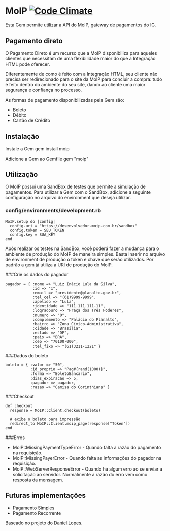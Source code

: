 # MoIP [![Code Climate](https://codeclimate.com/github/dukex/moip-ruby.png)](https://codeclimate.com/github/dukex/moip-ruby)

Esta Gem permite utilizar a API do MoIP, gateway de pagamentos do IG.

## Pagamento direto

O Pagamento Direto é um recurso que a MoIP disponibiliza para aqueles clientes que necessitam de uma flexibilidade maior do que a Integração HTML pode oferecer.

Diferentemente de como é feito com a Integração HTML, seu cliente não precisa ser redirecionado para o site da MoIP para concluir a compra: tudo é feito dentro do ambiente do seu site, dando ao cliente uma maior segurança e confiança no processo.

As formas de pagamento disponibilizadas pela Gem são:

* Boleto
* Débito
* Cartão de Crédito

## Instalação

Instale a Gem
    gem install moip

Adicione a Gem ao Gemfile
    gem "moip"

## Utilização

O MoIP possui uma SandBox de testes que permite a simulação de pagamentos. Para utilizar a Gem com o SandBox, adicione a seguinte configuração no arquivo do environment que deseja utilizar.

### config/environments/development.rb

    MoIP.setup do |config|
      config.uri = "https://desenvolvedor.moip.com.br/sandbox"
      config.token = SEU_TOKEN
      config.key = SUA_KEY
    end

Após realizar os testes na SandBox, você poderá fazer a mudança para o ambiente de produção do MoIP de maneira simples. Basta inserir no arquivo de environment de produção o token e chave que serão utilizados. Por padrão a gem já utiliza a URI de produção do MoIP.

###Crie os dados do pagador

    pagador = { :nome => "Luiz Inácio Lula da Silva",
                :id => "1",
                :email => "presidente@planalto.gov.br",
                :tel_cel => "(61)9999-9999",
                :apelido => "Lula",
                :identidade => "111.111.111-11",
                :logradouro => "Praça dos Três Poderes",
                :numero => "0",
                :complemento => "Palácio do Planalto",
                :bairro => "Zona Cívico-Administrativa",
                :cidade => "Brasília",
                :estado => "DF",
                :pais => "BRA",
                :cep => "70100-000",
                :tel_fixo => "(61)3211-1221" }

###Dados do boleto

    boleto = { :valor => "50",
               :id_proprio => "Pag#{rand(1000)}",
               :forma => "BoletoBancario",
               :dias_expiracao => 5,
               :pagador => pagador,
               :razao => "Camisa do Corinthians" }

###Checkout

    def checkout
      response = MoIP::Client.checkout(boleto)

      # exibe o boleto para impressão
      redirect_to MoIP::Client.moip_page(response["Token"])
    end

###Erros

 - MoIP::MissingPaymentTypeError - Quando falta a razão do pagamento na requisição.
 - MoIP::MissingPayerError - Quando falta as informações do pagador na requisição.
 - MoIP::WebServerResponseError - Quando há algum erro ao se enviar a solicitação ao servidor. Normalmente a razão do erro vem como resposta da mensagem.

## Futuras implementações

* Pagamento Simples
* Pagamento Recorrente


Baseado no projeto do [Daniel Lopes](http://github.com/danielvlopes/moip_usage).
